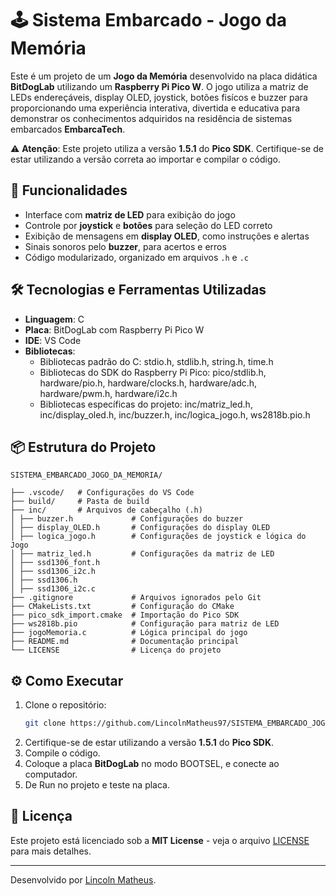 # 🕹️ Sistema Embarcado - Jogo da Memória

Este é um projeto de um **Jogo da Memória** desenvolvido na placa didática **BitDogLab** utilizando um **Raspberry Pi Pico W**. O jogo utiliza a matriz de LEDs endereçáveis, display OLED, joystick, botões fisícos e buzzer para proporcionando uma experiência interativa, divertida e educativa para demonstrar os conhecimentos adquiridos na residência de sistemas embarcados **EmbarcaTech**.

⚠️ **Atenção**: Este projeto utiliza a versão **1.5.1** do **Pico SDK**. Certifique-se de estar utilizando a versão correta ao importar e compilar o código.

## 🚀 Funcionalidades

- Interface com **matriz de LED** para exibição do jogo
- Controle por **joystick** e **botões** para seleção do LED correto
- Exibição de mensagens em **display OLED**, como instruções e alertas
- Sinais sonoros pelo **buzzer**, para acertos e erros
- Código modularizado, organizado em arquivos `.h` e `.c`

## 🛠️ Tecnologias e Ferramentas Utilizadas

- **Linguagem**: C
- **Placa**: BitDogLab com Raspberry Pi Pico W
- **IDE**: VS Code
- **Bibliotecas**: 
   - Bibliotecas padrão do C: stdio.h, stdlib.h, string.h, time.h
   - Bibliotecas do SDK do Raspberry Pi Pico: pico/stdlib.h, hardware/pio.h, hardware/clocks.h, hardware/adc.h, hardware/pwm.h, hardware/i2c.h
   - Bibliotecas específicas do projeto: inc/matriz_led.h, inc/display_oled.h, inc/buzzer.h, inc/logica_jogo.h, ws2818b.pio.h

## 📦 Estrutura do Projeto

```
SISTEMA_EMBARCADO_JOGO_DA_MEMORIA/

├── .vscode/   # Configurações do VS Code 
├── build/     # Pasta de build 
├── inc/       # Arquivos de cabeçalho (.h) 
│ ├── buzzer.h             # Configurações do buzzer
│ ├── display_OLED.h       # Configurações do display OLED
│ ├── logica_jogo.h        # Configurações de joystick e lógica do Jogo
│ ├── matriz_led.h         # Configurações da matriz de LED
│ ├── ssd1306_font.h 
│ ├── ssd1306_i2c.h 
│ ├── ssd1306.h 
│ ├── ssd1306_i2c.c 
├── .gitignore             # Arquivos ignorados pelo Git 
├── CMakeLists.txt         # Configuração do CMake 
├── pico_sdk_import.cmake  # Importação do Pico SDK 
├── ws2818b.pio            # Configuração para matriz de LED 
├── jogoMemoria.c          # Lógica principal do jogo 
├── README.md              # Documentação principal 
└── LICENSE                # Licença do projeto
```

## ⚙️ Como Executar

1. Clone o repositório:
   ```bash
   git clone https://github.com/LincolnMatheus97/SISTEMA_EMBARCADO_JOGO_DA_MEMORIA.git
   ```
2. Certifique-se de estar utilizando a versão **1.5.1** do **Pico SDK**.
3. Compile o código.
4. Coloque a placa **BitDogLab** no modo BOOTSEL, e conecte ao computador.
5. De Run no projeto e teste na placa.


## 📜 Licença

Este projeto está licenciado sob a **MIT License** - veja o arquivo [LICENSE](LICENSE) para mais detalhes.

---

Desenvolvido por [Lincoln Matheus](https://github.com/LincolnMatheus97).
